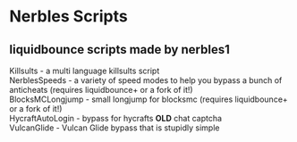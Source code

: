 # Nerbles Scripts

## liquidbounce scripts made by nerbles1

Killsults - a multi language killsults script  
NerblesSpeeds - a variety of speed modes to help you bypass a bunch of anticheats (requires liquidbounce+ or a fork of it!)  
BlocksMCLongjump - small longjump for blocksmc (requires liquidbounce+ or a fork of it!)  
HycraftAutoLogin - bypass for hycrafts **OLD** chat captcha  
VulcanGlide - Vulcan Glide bypass that is stupidly simple
